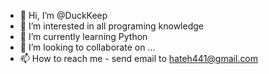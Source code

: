 - 👋 Hi, I’m @DuckKeep
- 👀 I’m interested in all programing knowledge
- 🌱 I’m currently learning Python
- 💞️ I’m looking to collaborate on ...
- 📫 How to reach me - send email to hateh441@gmail.com

<!---
DuckKeep/DuckKeep is a ✨ special ✨ repository because its `README.md` (this file) appears on your GitHub profile.
You can click the Preview link to take a look at your changes.
--->
